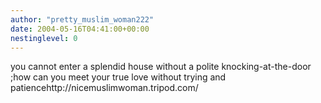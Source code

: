 ```yaml
---
author: "pretty_muslim_woman222"
date: 2004-05-16T04:41:00+00:00
nestinglevel: 0
---
```

you cannot enter a splendid house without a polite knocking-at-the-door ;how can you meet your true love without trying and patiencehttp://nicemuslimwoman.tripod.com/